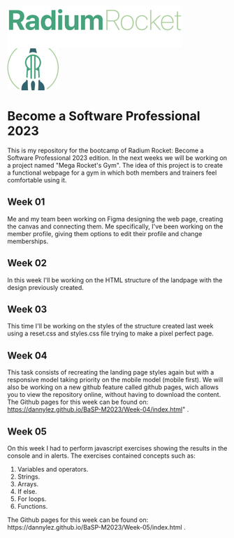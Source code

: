 ![Titulo Radium Rocket](assets/imgs/titulo-rr.png) ![Alt text](assets/imgs/logo-rr.png)
# Become a Software Professional 2023
This is my repository for the bootcamp of Radium Rocket: Become a Software Professional 2023 edition.
In the next weeks we will be working on a project named "Mega Rocket's Gym".
The idea of this project is to create a functional webpage for a gym in which both members and trainers feel comfortable using it.

## Week 01
Me and my team been working on Figma designing the web page, creating the canvas and connecting them. Me specifically, I've been working on the member profile, giving them options to edit their profile and change memberships.

## Week 02
In this week I'll be working on the HTML structure of the landpage with the design previously created.

## Week 03
This time I'll be working on the styles of the structure created last week using a reset.css and styles.css file trying to make a pixel perfect page.

## Week 04
This task consists of recreating the landing page styles again but with a responsive model taking priority on the mobile model (mobile first).
We will also be working on a new github feature called github pages, wich allows you to view the repository online, without having to download the content.
The Github pages for this week can be found on: https://dannylez.github.io/BaSP-M2023/Week-04/index.html" .

## Week 05
On this week I had to perform javascript exercises showing the results in the console and in alerts.
The exercises contained concepts such as:
<ol>
    <li>Variables and operators.</li>
    <li>Strings.</li>
    <li>Arrays.</li>
    <li>If else.</li>
    <li>For loops.</li>
    <li>Functions.</li>
</ol>
The Github pages for this week can be found on: https://dannylez.github.io/BaSP-M2023/Week-05/index.html .